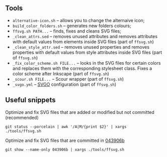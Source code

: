 ## Tools

* `alternative-icon.sh` – allows you to change the alternaive icon;
* `build_color_folders.sh` – generates new folders colours;
* `ffsvg.sh PATH...` – finds, fixes and cleans SVG files;
* `_clean_attrs.sed` – removes unused attributes and removes attributes with default values from elements inside SVG files (part of `ffsvg.sh`)
* `_clean_style_attr.sed` – removes unused properties and removes properties with default values from style attributes inside SVG files (part of `ffsvg.sh`)
* `_fix_color_scheme.sh FILE...` – looks in the SVG files for certain colors and replaces them with the corresponding stylesheet class. Fixes a color scheme after Inkscape (part of `ffsvg.sh`)
* `_scour.sh FILE...` – Scour wrapper (part of `ffsvg.sh`)
* `_svgo.yml` – [SVGO](https://github.com/svg/svgo) configuration (part of `ffsvg.sh`)


## Useful snippets

Optimize and fix SVG files that are added or modified but not committed (recommended)

```
git status --porcelain | awk '/A|M/{print $2}' | xargs ./tools/ffsvg.sh
```

Optimize and fix SVG files that are committed in [043906b](https://github.com/PapirusDevelopmentTeam/papirus-icon-theme/commit/043906b0edbcc86b732640bc391898d0aaaa410c)

```
git show --name-only 043906b | xargs ./tools/ffsvg.sh
```